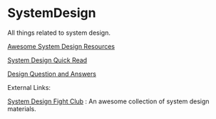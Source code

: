 # SystemDesign
All things related to system design.

[Awesome System Design Resources](https://github.com/rishi9504/SystemDesign/blob/main/awesomeSysDesign.md)


[System Design Quick Read](https://github.com/rishi9504/SystemDesign/blob/main/sysDesignQuickRead.md)

[Design Question and Answers](https://github.com/rishi9504/SystemDesign/blob/main/designSystemsQnA.md)

External Links:

[System Design Fight Club](https://github.com/systemdesignfightclub/SDFC/tree/main) : An awesome collection of system design materials.
